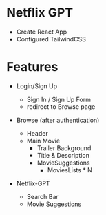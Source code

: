 # Netflix GPT

- Create React App
- Configured TailwindCSS

# Features 
- Login/Sign Up 
    - Sign In / Sign Up Form
    - redirect to Browse page
- Browse (after authentication)  
    - Header
    - Main Movie
        - Trailer Background
        - Title & Description 
        - MovieSuggestions 
            - MoviesLists * N

- Netflix-GPT
    - Search Bar 
    - Movie Suggestions
